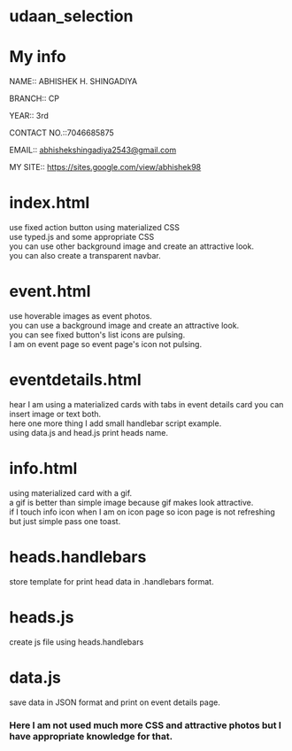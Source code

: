 # udaan_selection

# My info
 NAME:: ABHISHEK H. SHINGADIYA
 
 BRANCH:: CP
 
 YEAR:: 3rd
 
 CONTACT NO.::7046685875
 
 EMAIL:: abhishekshingadiya2543@gmail.com
 
  MY SITE:: https://sites.google.com/view/abhishek98


# index.html
   use fixed action button using materialized CSS</br>
   use typed.js and some appropriate CSS</br> 
   you can use other background image and create an attractive look.</br>
   you can also create a transparent navbar.</br>


# event.html
  use hoverable images as event photos.</br>
  you can use a background image and create an attractive look.</br>
  you can see fixed button's list icons are pulsing.</br>
  I am on event page so event page's icon not pulsing.</br>


# eventdetails.html
  hear I am using a materialized cards with tabs in event details card you can insert image or text both.</br>
  here one more thing I add small handlebar script example.</br>
  using data.js and head.js print heads name.</br>


# info.html
  using materialized card with a gif.</br>
  a gif is better than simple image because gif makes look attractive.</br>
  if I touch info icon when I am on icon page so icon page is not refreshing but just simple pass one toast.</br>


# heads.handlebars
  store template for print head data in .handlebars format.</br>


# heads.js
  create js file using heads.handlebars</br>


# data.js
  save data in JSON format and print on event details page.</br>


### Here I am not used much more CSS and attractive photos but I have appropriate knowledge for that.
